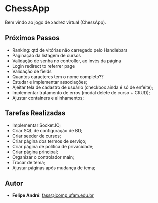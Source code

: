# ChessApp

Bem vindo ao jogo de xadrez virtual (ChessApp).

## Próximos Passos

* Ranking: qtd de vitórias não carregado pelo Handlebars
* Paginação da listagem de cursos
* Validação de senha no controller, ao invés da página
* Login redirect to referrer page
* Validação de fields
* Quantos caracteres tem o nome completo??
* Estudar e implementar associações;
* Ajeitar tela de cadastro de usuário (checkbox ainda é só de enfeite);
* Implementar tratamento de erros (modal delete de curso + CRUD);
* Ajustar containers e alinhamentos;

## Tarefas Realizadas

* Implementar Socket.IO;
* Criar SQL de configuração de BD;
* Criar seeder de cursos;
* Criar página dos termos de serviço;
* Criar página de política de privacidade;
* Criar página principal;
* Organizar o controlador main;
* Trocar de tema;
* Ajustar páginas após mudança de tema;

## Autor

* **Felipe André**: [fass@icomp.ufam.edu.br](mailto:fass@icomp.ufam.edu.br)